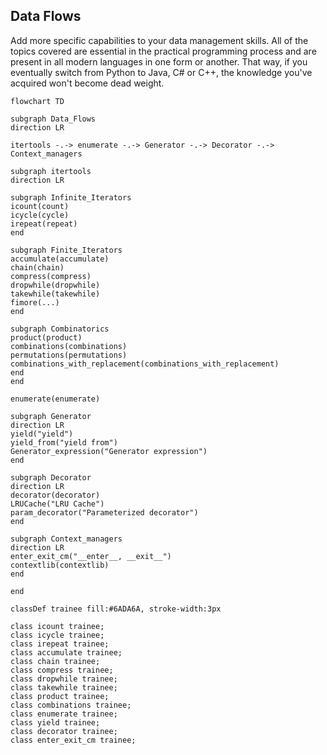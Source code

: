 ## Data Flows

Add more specific capabilities to your data management skills. All of the topics covered are essential in the practical programming process and are present in all modern languages in one form or another. That way, if you eventually switch from Python to Java, C# or C++, the knowledge you've acquired won't become dead weight.

```mermaid
flowchart TD

subgraph Data_Flows
direction LR

itertools -.-> enumerate -.-> Generator -.-> Decorator -.-> Context_managers

subgraph itertools
direction LR

subgraph Infinite_Iterators
icount(count)
icycle(cycle)
irepeat(repeat)
end

subgraph Finite_Iterators
accumulate(accumulate)
chain(chain)
compress(compress)
dropwhile(dropwhile)
takewhile(takewhile)
fimore(...)
end

subgraph Combinatorics
product(product)
combinations(combinations)
permutations(permutations)
combinations_with_replacement(combinations_with_replacement)
end
end

enumerate(enumerate)

subgraph Generator
direction LR
yield("yield")
yield_from("yield from")
Generator_expression("Generator expression")
end

subgraph Decorator
direction LR
decorator(decorator)
LRUCache("LRU Cache")
param_decorator("Parameterized decorator")
end

subgraph Context_managers
direction LR
enter_exit_cm("__enter__, __exit__")
contextlib(contextlib)
end

end

classDef trainee fill:#6ADA6A, stroke-width:3px

class icount trainee;
class icycle trainee;
class irepeat trainee;
class accumulate trainee;
class chain trainee;
class compress trainee;
class dropwhile trainee;
class takewhile trainee;
class product trainee;
class combinations trainee;
class enumerate trainee;
class yield trainee;
class decorator trainee;
class enter_exit_cm trainee;
```
